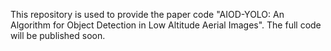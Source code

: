 This repository is used to provide the paper code "AIOD-YOLO: An Algorithm for Object Detection in Low Altitude Aerial Images". The full code will be published soon.
